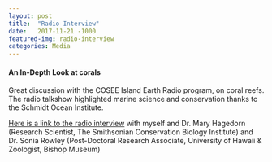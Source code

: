 ```yaml
---
layout: post
title:  "Radio Interview"
date:   2017-11-21 -1000
featured-img: radio-interview
categories: Media
---
```


#### An In-Depth Look at corals
Great discussion with the COSEE Island Earth Radio program, on coral reefs. The radio talkshow highlighted marine science and conservation thanks to the Schmidt Ocean Institute. 

[Here is a link to the radio interview](http://www.cosee-ie.net/files/islandearth/All%20Things%20Marine%2012-17.mp3)
with myself and Dr. Mary Hagedorn (Research Scientist, The Smithsonian Conservation Biology Institute) and
Dr. Sonia Rowley (Post-Doctoral Research Associate, University of Hawaii & Zoologist, Bishop Museum)
